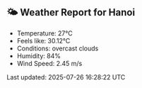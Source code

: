 <!-- WEATHER-START -->
## 🌤 Weather Report for Hanoi

- Temperature: 27°C
- Feels like: 30.12°C
- Conditions: overcast clouds
- Humidity: 84%
- Wind Speed: 2.45 m/s

Last updated: 2025-07-26 16:28:22 UTC
<!-- WEATHER-END -->
